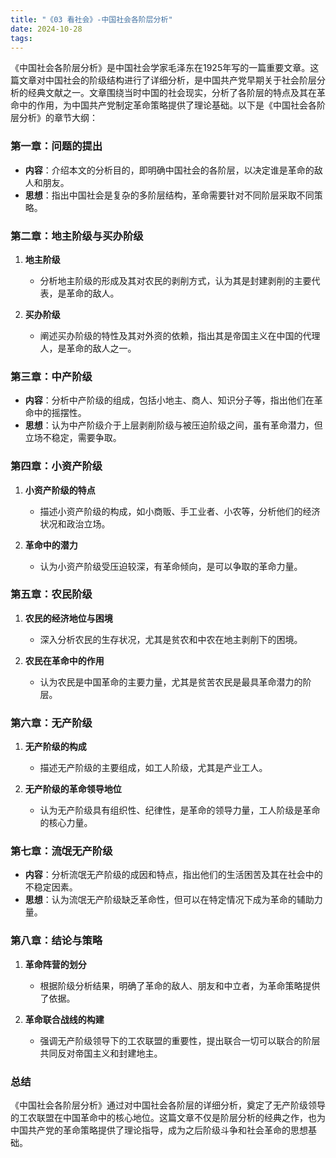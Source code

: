```yaml
---
title: "《03 看社会》-中国社会各阶层分析"
date: 2024-10-28
tags: 
---
```

《中国社会各阶层分析》是中国社会学家毛泽东在1925年写的一篇重要文章。这篇文章对中国社会的阶级结构进行了详细分析，是中国共产党早期关于社会阶层分析的经典文献之一。文章围绕当时中国的社会现实，分析了各阶层的特点及其在革命中的作用，为中国共产党制定革命策略提供了理论基础。以下是《中国社会各阶层分析》的章节大纲：

### 第一章：问题的提出

- **内容**：介绍本文的分析目的，即明确中国社会的各阶层，以决定谁是革命的敌人和朋友。
- **思想**：指出中国社会是复杂的多阶层结构，革命需要针对不同阶层采取不同策略。

### 第二章：地主阶级与买办阶级

1. **地主阶级**  
   - 分析地主阶级的形成及其对农民的剥削方式，认为其是封建剥削的主要代表，是革命的敌人。
   
2. **买办阶级**  
   - 阐述买办阶级的特性及其对外资的依赖，指出其是帝国主义在中国的代理人，是革命的敌人之一。

### 第三章：中产阶级

- **内容**：分析中产阶级的组成，包括小地主、商人、知识分子等，指出他们在革命中的摇摆性。
- **思想**：认为中产阶级介于上层剥削阶级与被压迫阶级之间，虽有革命潜力，但立场不稳定，需要争取。

### 第四章：小资产阶级

1. **小资产阶级的特点**  
   - 描述小资产阶级的构成，如小商贩、手工业者、小农等，分析他们的经济状况和政治立场。
   
2. **革命中的潜力**  
   - 认为小资产阶级受压迫较深，有革命倾向，是可以争取的革命力量。

### 第五章：农民阶级

1. **农民的经济地位与困境**  
   - 深入分析农民的生存状况，尤其是贫农和中农在地主剥削下的困境。
   
2. **农民在革命中的作用**  
   - 认为农民是中国革命的主要力量，尤其是贫苦农民是最具革命潜力的阶层。

### 第六章：无产阶级

1. **无产阶级的构成**  
   - 描述无产阶级的主要组成，如工人阶级，尤其是产业工人。
   
2. **无产阶级的革命领导地位**  
   - 认为无产阶级具有组织性、纪律性，是革命的领导力量，工人阶级是革命的核心力量。

### 第七章：流氓无产阶级

- **内容**：分析流氓无产阶级的成因和特点，指出他们的生活困苦及其在社会中的不稳定因素。
- **思想**：认为流氓无产阶级缺乏革命性，但可以在特定情况下成为革命的辅助力量。

### 第八章：结论与策略

1. **革命阵营的划分**  
   - 根据阶级分析结果，明确了革命的敌人、朋友和中立者，为革命策略提供了依据。
   
2. **革命联合战线的构建**  
   - 强调无产阶级领导下的工农联盟的重要性，提出联合一切可以联合的阶层共同反对帝国主义和封建地主。

### 总结

《中国社会各阶层分析》通过对中国社会各阶层的详细分析，奠定了无产阶级领导的工农联盟在中国革命中的核心地位。这篇文章不仅是阶层分析的经典之作，也为中国共产党的革命策略提供了理论指导，成为之后阶级斗争和社会革命的思想基础。
